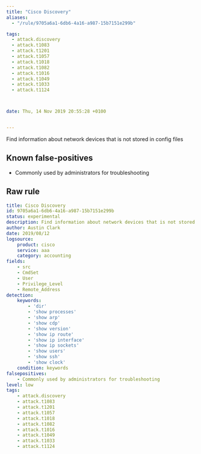 ```yaml
---
title: "Cisco Discovery"
aliases:
  - "/rule/9705a6a1-6db6-4a16-a987-15b7151e299b"

tags:
  - attack.discovery
  - attack.t1083
  - attack.t1201
  - attack.t1057
  - attack.t1018
  - attack.t1082
  - attack.t1016
  - attack.t1049
  - attack.t1033
  - attack.t1124



date: Thu, 14 Nov 2019 20:55:28 +0100


---
```


Find information about network devices that is not stored in config files

<!--more-->


## Known false-positives

* Commonly used by administrators for troubleshooting




## Raw rule
```yaml
title: Cisco Discovery
id: 9705a6a1-6db6-4a16-a987-15b7151e299b
status: experimental
description: Find information about network devices that is not stored in config files
author: Austin Clark
date: 2019/08/12
logsource:
    product: cisco
    service: aaa
    category: accounting
fields:
    - src
    - CmdSet
    - User
    - Privilege_Level
    - Remote_Address
detection:
    keywords:
        - 'dir'
        - 'show processes'
        - 'show arp'
        - 'show cdp'
        - 'show version'
        - 'show ip route'
        - 'show ip interface'
        - 'show ip sockets'
        - 'show users'
        - 'show ssh'
        - 'show clock'
    condition: keywords
falsepositives:
    - Commonly used by administrators for troubleshooting
level: low
tags:
    - attack.discovery
    - attack.t1083
    - attack.t1201
    - attack.t1057
    - attack.t1018
    - attack.t1082
    - attack.t1016
    - attack.t1049
    - attack.t1033
    - attack.t1124
```
